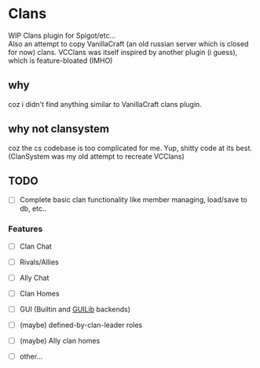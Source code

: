 # Clans
WIP Clans plugin for Spigot/etc...  
Also an attempt to copy VanillaCraft (an old russian server which is closed for now) clans.
VCClans was itself inspired by another plugin (i guess), which is feature-bloated (IMHO)

## why

coz i didn't find anything similar to VanillaCraft clans plugin.

## why not clansystem

coz the cs codebase is too complicated for me. Yup, shitty code at its best.  
(ClanSystem was my old attempt to recreate VCClans)

## TODO

- [ ] Complete basic clan functionality like member managing, load/save to db, etc..

### Features

- [ ] Clan Chat
- [ ] Rivals/Allies
- [ ] Ally Chat
- [ ] Clan Homes
- [ ] GUI (Builtin and [GUILib](https://github.com/whitebelyash/guilib) backends)
- [ ] (maybe) defined-by-clan-leader roles
- [ ] (maybe) Ally clan homes
- [ ] other...



